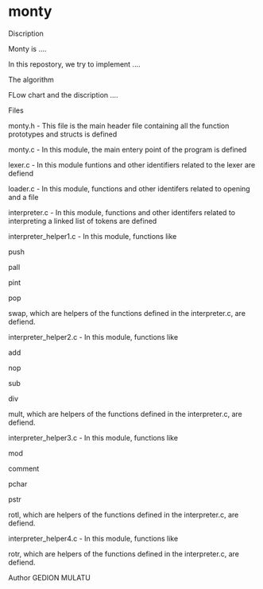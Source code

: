 # monty
Discription

Monty is ....



In this repostory, we try to implement ....



The algorithm

FLow chart and the discription ....



Files

monty.h - This file is the main header file containing all the function prototypes and structs is defined

monty.c - In this module, the main entery point of the program is defined

lexer.c - In this module funtions and other identifiers related to the lexer are defiend

loader.c - In this module, functions and other identifers related to opening and a file

interpreter.c - In this module, functions and other identifers related to interpreting a linked list of tokens are defined

interpreter_helper1.c - In this module, functions like

push

pall

pint

pop

swap, which are helpers of the functions defined in the interpreter.c, are defiend.

interpreter_helper2.c - In this module, functions like

add

nop

sub

div

mult, which are helpers of the functions defined in the interpreter.c, are defiend.

interpreter_helper3.c - In this module, functions like

mod

comment

pchar

pstr

rotl, which are helpers of the functions defined in the interpreter.c, are defiend.

interpreter_helper4.c - In this module, functions like

rotr, which are helpers of the functions defined in the interpreter.c, are defiend.

Author
GEDION MULATU